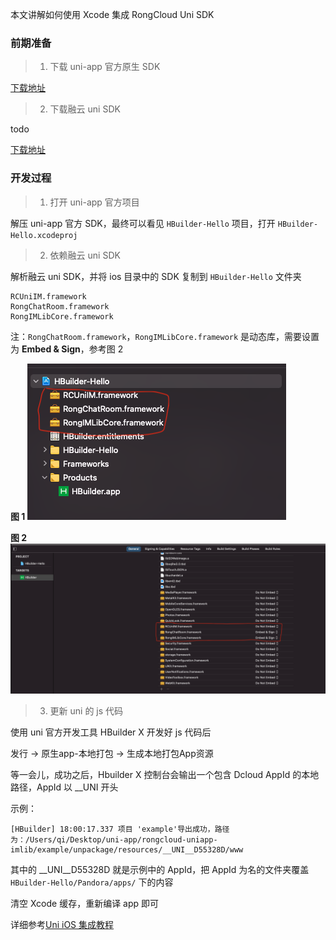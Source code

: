 本文讲解如何使用 Xcode 集成 RongCloud Uni SDK

### 前期准备

> 1. 下载 uni-app 官方原生 SDK

[下载地址](https://nativesupport.dcloud.net.cn/AppDocs/download/ios)

> 2. 下载融云 uni SDK

todo

[下载地址]()

### 开发过程

> 1. 打开 uni-app 官方项目

解压 uni-app 官方 SDK，最终可以看见 `HBuilder-Hello` 项目，打开 `HBuilder-Hello.xcodeproj`

> 2. 依赖融云 uni SDK

解析融云 uni SDK，并将 ios 目录中的 SDK 复制到  `HBuilder-Hello` 文件夹

```
RCUniIM.framework
RongChatRoom.framework
RongIMLibCore.framework
```

注：`RongChatRoom.framework`，`RongIMLibCore.framework` 是动态库，需要设置为 **Embed & Sign**，参考图 2

**图 1**
![](./images/1.png)

**图 2**
![](./images/2.png)

> 3. 更新 uni 的 js 代码

使用 uni 官方开发工具 HBuilder X 开发好 js 代码后

发行 -> 原生app-本地打包 -> 生成本地打包App资源

等一会儿，成功之后，Hbuilder X 控制台会输出一个包含 Dcloud AppId 的本地路径，AppId 以 __UNI 开头

示例：
```
[HBuilder] 18:00:17.337 项目 'example'导出成功，路径为：/Users/qi/Desktop/uni-app/rongcloud-uniapp-imlib/example/unpackage/resources/__UNI__D55328D/www
```

其中的 __UNI__D55328D 就是示例中的 AppId，把 AppId 为名的文件夹覆盖 `HBuilder-Hello/Pandora/apps/` 下的内容

清空 Xcode 缓存，重新编译 app 即可

详细参考[Uni iOS 集成教程](https://nativesupport.dcloud.net.cn/UniMPDocs/UseSdk/ios)